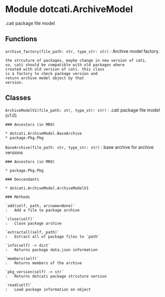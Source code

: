 Module dotcati.ArchiveModel
===========================
.cati package file model

Functions
---------

    
`archive_factory(file_path: str, type_str: str)`
:   Archive model factory.
    
    the strcuture of packages, maybe change in new version of cati.
    so, cati should be compatible with old packages where
    created with old version of cati. this class
    is a factory to check package version and
    return archive model object by that
    version.

Classes
-------

`ArchiveModelV1(file_path: str, type_str: str)`
:   .cati package file model (v1.0)

    ### Ancestors (in MRO)

    * dotcati.ArchiveModel.BaseArchive
    * package.Pkg.Pkg

`BaseArchive(file_path: str, type_str: str)`
:   base archive for archive versions

    ### Ancestors (in MRO)

    * package.Pkg.Pkg

    ### Descendants

    * dotcati.ArchiveModel.ArchiveModelV1

    ### Methods

    `add(self, path, arcname=None)`
    :   Add a file to package archive

    `close(self)`
    :   Close package archive

    `extractall(self, path)`
    :   Extract all of package files to `path`

    `info(self) ‑> dict`
    :   Returns package data.json information

    `members(self)`
    :   Returns members of the archive

    `pkg_version(self) ‑> str`
    :   Returns dotcati package strcuture version

    `read(self)`
    :   Load package information on object